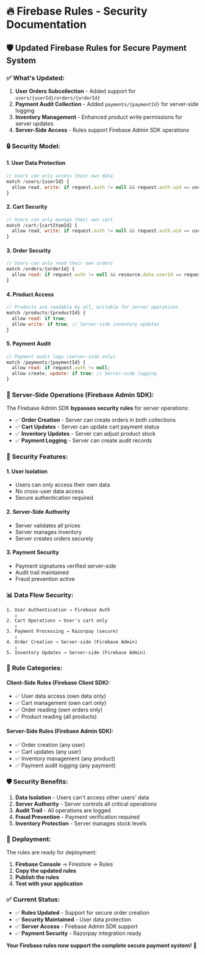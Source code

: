 # 🔥 Firebase Rules - Security Documentation

## 🛡️ **Updated Firebase Rules for Secure Payment System**

### ✅ **What's Updated:**

1. **User Orders Subcollection** - Added support for `users/{userId}/orders/{orderId}`
2. **Payment Audit Collection** - Added `payments/{paymentId}` for server-side logging
3. **Inventory Management** - Enhanced product write permissions for server updates
4. **Server-Side Access** - Rules support Firebase Admin SDK operations

### 🔒 **Security Model:**

#### **1. User Data Protection**
```javascript
// Users can only access their own data
match /users/{userId} {
  allow read, write: if request.auth != null && request.auth.uid == userId;
}
```

#### **2. Cart Security**
```javascript
// Users can only manage their own cart
match /cart/{cartItemId} {
  allow read, write: if request.auth != null && request.auth.uid == userId;
}
```

#### **3. Order Security**
```javascript
// Users can only read their own orders
match /orders/{orderId} {
  allow read: if request.auth != null && resource.data.userId == request.auth.uid;
}
```

#### **4. Product Access**
```javascript
// Products are readable by all, writable for server operations
match /products/{productId} {
  allow read: if true;
  allow write: if true; // Server-side inventory updates
}
```

#### **5. Payment Audit**
```javascript
// Payment audit logs (server-side only)
match /payments/{paymentId} {
  allow read: if request.auth != null;
  allow create, update: if true; // Server-side logging
}
```

### 🚀 **Server-Side Operations (Firebase Admin SDK):**

The Firebase Admin SDK **bypasses security rules** for server operations:

- ✅ **Order Creation** - Server can create orders in both collections
- ✅ **Cart Updates** - Server can update cart payment status
- ✅ **Inventory Updates** - Server can adjust product stock
- ✅ **Payment Logging** - Server can create audit records

### 🔐 **Security Features:**

#### **1. User Isolation**
- Users can only access their own data
- No cross-user data access
- Secure authentication required

#### **2. Server-Side Authority**
- Server validates all prices
- Server manages inventory
- Server creates orders securely

#### **3. Payment Security**
- Payment signatures verified server-side
- Audit trail maintained
- Fraud prevention active

### 📊 **Data Flow Security:**

```
1. User Authentication → Firebase Auth
   ↓
2. Cart Operations → User's cart only
   ↓
3. Payment Processing → Razorpay (secure)
   ↓
4. Order Creation → Server-side (Firebase Admin)
   ↓
5. Inventory Updates → Server-side (Firebase Admin)
```

### 🎯 **Rule Categories:**

#### **Client-Side Rules (Firebase Client SDK):**
- ✅ User data access (own data only)
- ✅ Cart management (own cart only)
- ✅ Order reading (own orders only)
- ✅ Product reading (all products)

#### **Server-Side Rules (Firebase Admin SDK):**
- ✅ Order creation (any user)
- ✅ Cart updates (any user)
- ✅ Inventory management (any product)
- ✅ Payment audit logging (any payment)

### 🛡️ **Security Benefits:**

1. **Data Isolation** - Users can't access other users' data
2. **Server Authority** - Server controls all critical operations
3. **Audit Trail** - All operations are logged
4. **Fraud Prevention** - Payment verification required
5. **Inventory Protection** - Server manages stock levels

### 🚀 **Deployment:**

The rules are ready for deployment:

1. **Firebase Console** → Firestore → Rules
2. **Copy the updated rules**
3. **Publish the rules**
4. **Test with your application**

### ✅ **Current Status:**

- ✅ **Rules Updated** - Support for secure order creation
- ✅ **Security Maintained** - User data protection
- ✅ **Server Access** - Firebase Admin SDK support
- ✅ **Payment Security** - Razorpay integration ready

**Your Firebase rules now support the complete secure payment system!** 🎉




